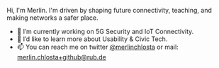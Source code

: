 Hi, I'm Merlin. I'm driven by shaping future connectivity, teaching, and making networks a safer place.

- 🔭 I’m currently working on 5G Security and IoT Connectivity.
- 🌱 I’d like to learn more about Usability & Civic Tech.
- 📫 You can reach me on twitter [@merlinchlosta](https://twitter.com/merlinchlosta) or mail: merlin.chlosta+github@rub.de
